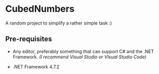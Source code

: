 # CubedNumbers
A random project to simplify a rather simple task :)

## Pre-requisites
* Any editor, preferably something that can support C# and the .NET Framework. _(I recommend Visual Studio or VIsual Studio Code)_

* .NET Framework 4.7.2

